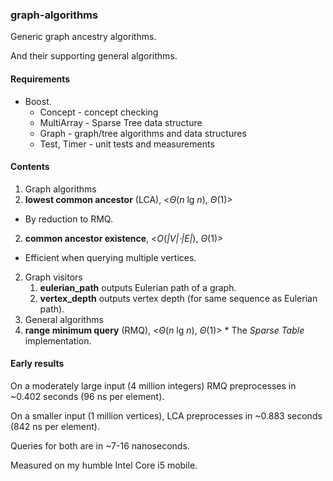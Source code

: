 ### graph-algorithms

Generic graph ancestry algorithms.

And their supporting general algorithms.

#### Requirements
* Boost.
  * Concept     - concept checking
  * MultiArray  - Sparse Tree data structure
  * Graph       - graph/tree algorithms and data structures
  * Test, Timer - unit tests and measurements

#### Contents
1. Graph algorithms
 1. **lowest common ancestor** (LCA), <*Θ*(*n* lg *n*), *Θ*(1)>
   * By reduction to RMQ.
 2. **common ancestor existence**, <*O*(*|V|⋅|E|*), *Θ*(1)>
   * Efficient when querying multiple vertices.
2. Graph visitors
   1. **eulerian_path** outputs Eulerian path of a graph.
   2. **vertex_depth** outputs vertex depth (for same sequence as Eulerian path).
3. General algorithms
  1. **range minimum query** (RMQ), <*Θ*(*n* lg *n*), *Θ*(1)>
    * The *Sparse Table* implementation.

#### Early results
On a moderately large input (4 million integers) RMQ preprocesses in ~0.402 seconds (96 ns per element).

On a smaller input (1 million vertices), LCA preprocesses in ~0.883 seconds (842 ns per element).

Queries for both are in ~7-16 nanoseconds.

Measured on my humble Intel Core i5 mobile.
